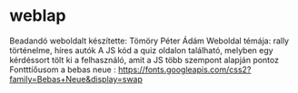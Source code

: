 # weblap
Beadandó
weboldalt készítette: Tömöry Péter Ádám
Weboldal témája: rally történelme, híres autók
A JS kód a quiz oldalon található, melyben egy kérdéssort tölt ki a felhasználó, amit a JS több szempont alapján pontoz
Fontttíőusom a bebas neue : https://fonts.googleapis.com/css2?family=Bebas+Neue&display=swap
